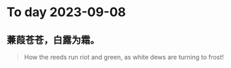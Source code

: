 
# To day 2023-09-08


## 蒹葭苍苍，白露为霜。
> How the reeds run riot and green, as white dews are turning to frost!

    